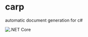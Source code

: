 # carp
automatic document generation for c#

![.NET Core](https://github.com/mattpeebles/carp/workflows/.NET%20Core/badge.svg?branch=master)
